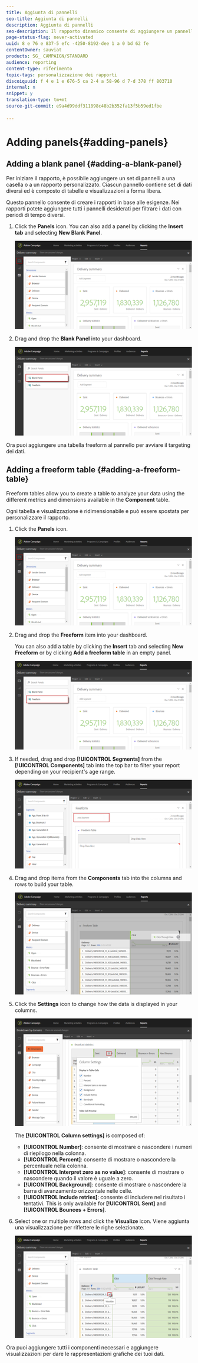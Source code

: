 ```yaml
---
title: Aggiunta di pannelli
seo-title: Aggiunta di pannelli
description: Aggiunta di pannelli
seo-description: Il rapporto dinamico consente di aggiungere un pannello per filtrare meglio i dati in base al periodo di tempo scelto.
page-status-flag: never-activated
uuid: 8 e 76 e 837-5 efc -4250-8192-dee 1 a 0 bd 62 fe
contentOwner: sauviat
products: SG_ CAMPAIGN/STANDARD
audience: reporting
content-type: riferimento
topic-tags: personalizzazione dei rapporti
discoiquuid: f 4 e 1 e 676-5 ca 2-4 a 58-96 d 7-d 378 ff 803710
internal: n
snippet: y
translation-type: tm+mt
source-git-commit: e9a4d99ddf311898c48b2b352fa13f5b59ed1fbe

---
```



# Adding panels{#adding-panels}

## Adding a blank panel {#adding-a-blank-panel}

Per iniziare il rapporto, è possibile aggiungere un set di pannelli a una casella o a un rapporto personalizzato. Ciascun pannello contiene set di dati diversi ed è composto di tabelle e visualizzazioni a forma libera.

Questo pannello consente di creare i rapporti in base alle esigenze. Nei rapporti potete aggiungere tutti i pannelli desiderati per filtrare i dati con periodi di tempo diversi.

1. Click the **Panels** icon. You can also add a panel by clicking the **Insert tab** and selecting **New Blank Panel**.

   ![](assets/dynamic_report_panel_1.png)

1. Drag and drop the **Blank Panel** into your dashboard.

   ![](assets/dynamic_report_panel.png)

Ora puoi aggiungere una tabella freeform al pannello per avviare il targeting dei dati.

## Adding a freeform table {#adding-a-freeform-table}

Freeform tables allow you to create a table to analyze your data using the different metrics and dimensions available in the **Component** table.

Ogni tabella e visualizzazione è ridimensionabile e può essere spostata per personalizzare il rapporto.

1. Click the **Panels** icon.

   ![](assets/dynamic_report_panel_1.png)

1. Drag and drop the **Freeform** item into your dashboard.

   You can also add a table by clicking the **Insert** tab and selecting **New Freeform** or by clicking **Add a freeform table** in an empty panel.

   ![](assets/dynamic_report_panel_2.png)

1. If needed, drag and drop **[!UICONTROL Segments]** from the **[!UICONTROL Components]** tab into the top bar to filter your report depending on your recipient's age range.

   ![](assets/dynamic_report_panel_3.png)

1. Drag and drop items from the **Components** tab into the columns and rows to build your table.

   ![](assets/dynamic_report_freeform_3.png)

1. Click the **Settings** icon to change how the data is displayed in your columns.

   ![](assets/dynamic_report_freeform_4.png)

   The **[!UICONTROL Column settings]** is composed of:

   * **[!UICONTROL Number]**: consente di mostrare o nascondere i numeri di riepilogo nella colonna.
   * **[!UICONTROL Percent]**: consente di mostrare o nascondere la percentuale nella colonna.
   * **[!UICONTROL Interpret zero as no value]**: consente di mostrare o nascondere quando il valore è uguale a zero.
   * **[!UICONTROL Background]**: consente di mostrare o nascondere la barra di avanzamento orizzontale nelle celle.
   * **[!UICONTROL Include retries]**: consente di includere nel risultato i tentativi. This is only available for **[!UICONTROL Sent]** and **[!UICONTROL Bounces + Errors]**.

1. Select one or multiple rows and click the **Visualize** icon. Viene aggiunta una visualizzazione per riflettere le righe selezionate.

   ![](assets/dynamic_report_freeform_5.png)

Ora puoi aggiungere tutti i componenti necessari e aggiungere visualizzazioni per dare le rappresentazioni grafiche dei tuoi dati.
